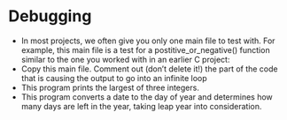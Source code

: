 # Debugging
* In most projects, we often give you only one main file to test with. For example, this main file is a test for a postitive_or_negative() function similar to the one you worked with in an earlier C project:
* Copy this main file. Comment out (don’t delete it!) the part of the code that is causing the output to go into an infinite loop
* This program prints the largest of three integers.
* This program converts a date to the day of year and determines how many days are left in the year, taking leap year into consideration.
